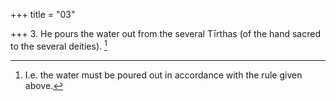 +++
title = "03"

+++
3. He pours the water out from the several Tīrthas (of the hand sacred to the several deities). [^1] 


[^1]:  I.e. the water must be poured out in accordance with the rule given above.
